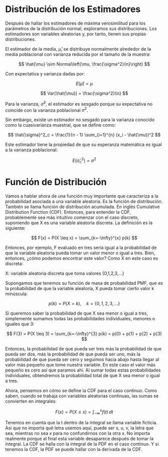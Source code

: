 # Distribución de los Estimadores

Después de hallar los estimadores de máxima verosimilitud para los parámetros de la distribución normal, exploramos sus distribuciones. Los estimadores son variables aleatorias y, por tanto, tienen sus propias distribuciones.

El estimador de la media, $\hat{\mu}$, se distribuye normalmente alrededor de la media poblacional con varianza reducida por el tamaño de la muestra:

$$
\hat{\mu} \sim Normal\left(\mu, \frac{\sigma^2}{n}\right)
$$

Con expectativa y varianza dadas por:

$$
E(\hat{\mu}) = \mu
$$

$$
Var(\hat{\mu}) = \frac{\sigma^2}{n}
$$

Para la varianza, $\hat{\sigma}^2$, el estimador es sesgado porque su expectativa no coincide con la varianza poblacional $\sigma^2$.

Sin embargo, existe un estimador no sesgado para la varianza conocido como la cuasivarianza muestral, que se define como:

$$
\hat{\sigma}^2_c = \frac{1}{n - 1} \sum_{i=1}^{n} (x_i - \hat{\mu})^2
$$

Este estimador tiene la propiedad de que su esperanza matemática es igual a la varianza poblacional:

$$
E(\hat{\sigma}^2_c) = \sigma^2
$$


# Función de Distribución

Vamos a hablar ahora de una función muy importante que caracteriza a la probabilidad asociada a una variable aleatoria. Es la función de distribución. También se llama función de distribución acumulada. En inglés Cumulative Distribution Function (CDF). Entonces, para entender la CDF, probablemente sea más intuitivo comenzar con el caso discreto, suponiendo que X es una variable aleatoria discreta. La definición es la siguiente:

$$
F(x) = P(X \leq x) = \sum_{k=-\infty}^{x} p(k)
$$

Entonces, por ejemplo, F evaluado en tres sería igual a la probabilidad de que la variable aleatoria pueda tomar un valor menor o igual a tres. Bien, entonces, ¿cómo podemos encontrar este valor? Como X en este caso es discreta:

X: variable aleatoria discreta que toma valores {0,1,2,3,...}

Supongamos que tenemos su función de masa de probabilidad PMF, que es la probabilidad de que la variable aleatoria, X pueda tomar cierto valor k minúscula:

$$
p(k) = P(X = k), \quad k = \{0,1,2,3,...\}
$$

Si queremos saber la probabilidad de que X sea menor o igual a tres, simplemente sumamos todas las probabilidades individuales, menores o iguales que 3:

$$
F(3) = P(X \leq 3) = \sum_{k=-\infty}^{3} p(k) = p(0) + p(1) + p(2) + p(3)
$$

Entonces, la probabilidad de que pueda ser tres más la probabilidad de que pueda ser dos, más la probabilidad de que pueda ser uno, más la probabilidad de que pueda ser cero y seguimos hacia abajo hasta llegar al valor más pequeño que tome nuestra variable. En este caso el valor más pequeño es cero así que paramos ahí. Al sumar todas estas probabilidades individuales, obtendremos la probabilidad total de que X sea menor o igual a tres.

Ahora, pensemos en cómo se define la CDF para el caso continuo. Como saben, cuando se trabaja con variables aleatorias continuas, las sumas se convierten en integrales:

$$
F(x) = P(X \leq x) = \int_{-\infty}^{x} f(t) \, dt
$$

Tenemos en cuenta que la t dentro de la integral se llama variable ficticia. Así que no importa qué letra usemos aquí, puede ser s, u, v, la letra que sea, mientras no sea x para no confundirnos con la otra x. No importa realmente porque al final esta variable desaparece después de tomar la integral. La CDF se halla con la integral de la PDF en el caso continuo. Y si tenemos la CDF, la PDF se puede hallar con la derivada de la CDF.

